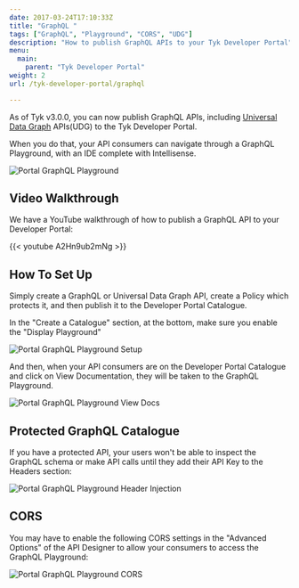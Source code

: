 ```yaml
---
date: 2017-03-24T17:10:33Z
title: "GraphQL "
tags: ["GraphQL", "Playground", "CORS", "UDG"]
description: "How to publish GraphQL APIs to your Tyk Developer Portal"
menu:
  main:
    parent: "Tyk Developer Portal"
weight: 2
url: /tyk-developer-portal/graphql

---
```


As of Tyk v3.0.0, you can now publish GraphQL APIs, including [Universal Data Graph](/docs/universal-data-graph/) APIs(UDG) to the Tyk Developer Portal.

When you do that, your API consumers can navigate through a GraphQL Playground, with an IDE complete with Intellisense.

![Portal GraphQL Playground](/docs/img/portal/portal-graphql.png)

## Video Walkthrough

We have a YouTube walkthrough of how to publish a GraphQL API to your Developer Portal:

{{< youtube A2Hn9ub2mNg >}}

## How To Set Up

Simply create a GraphQL or Universal Data Graph API, create a Policy which protects it, and then publish it to the Developer Portal Catalogue.

In the "Create a Catalogue" section, at the bottom, make sure you enable the "Display Playground" 


![Portal GraphQL Playground Setup](/docs/img/portal/portal-graphql-setup.png)

And then, when your API consumers are on the Developer Portal Catalogue and click on View Documentation, they will be taken to the GraphQL Playground.

![Portal GraphQL Playground View Docs](/docs/img/portal/portal-graphql-playground-viewdocs.png)


## Protected GraphQL Catalogue

If you have a protected API, your users won't be able to inspect the GraphQL schema or make API calls until they add their API Key to the Headers section:

![Portal GraphQL Playground Header Injection](/docs/img/portal/portal-graphql-header-injection.png)

## CORS

You may have to enable the following CORS settings in the "Advanced Options" of the API Designer to allow your consumers to access the GraphQL Playground:


![Portal GraphQL Playground CORS](/docs/img/portal/portal-graphql-cors.png)
